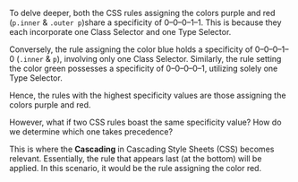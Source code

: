 To delve deeper, both the CSS rules assigning the colors purple and red (`p.inner` & `.outer p`)share a specificity of 0–0–0–1–1. This is because they each incorporate one Class Selector and one Type Selector.

Conversely, the rule assigning the color blue holds a specificity of 0–0–0–1–0 (`.inner` & `p`), involving only one Class Selector. Similarly, the rule setting the color green possesses a specificity of 0–0–0–0–1, utilizing solely one Type Selector.

Hence, the rules with the highest specificity values are those assigning the colors purple and red.

However, what if two CSS rules boast the same specificity value? How do we determine which one takes precedence?

This is where the **Cascading** in Cascading Style Sheets (CSS) becomes relevant. Essentially, the rule that appears last (at the bottom) will be applied. In this scenario, it would be the rule assigning the color red.
